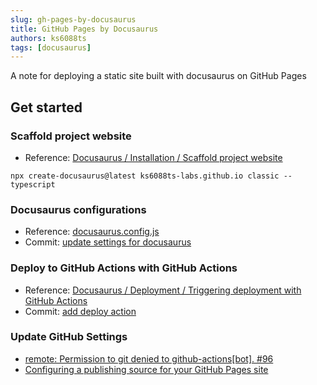 ```yaml
---
slug: gh-pages-by-docusaurus
title: GitHub Pages by Docusaurus
authors: ks6088ts
tags: [docusaurus]
---
```


A note for deploying a static site built with docusaurus on GitHub Pages

<!--truncate-->

## Get started

### Scaffold project website

- Reference: [Docusaurus / Installation / Scaffold project website](https://docusaurus.io/docs/installation#scaffold-project-website)

```shell
npx create-docusaurus@latest ks6088ts-labs.github.io classic --typescript
```

### Docusaurus configurations

- Reference: [docusaurus.config.js](https://docusaurus.io/docs/api/docusaurus-config)
- Commit: [update settings for docusaurus](https://github.com/ks6088ts/ks6088ts.github.io/commit/c02e76e5f68febeeb6c4cd2df02a0473f762e9fb)

### Deploy to GitHub Actions with GitHub Actions

- Reference: [Docusaurus / Deployment / Triggering deployment with GitHub Actions](https://docusaurus.io/docs/deployment#triggering-deployment-with-github-actions)
- Commit: [add deploy action](https://github.com/ks6088ts/ks6088ts.github.io/commit/f27953ff6b308eb61986d7941f779f0a24fc57ef)

### Update GitHub Settings

- [remote: Permission to git denied to github-actions[bot]. #96](https://github.com/ad-m/github-push-action/issues/96#issuecomment-889984928)
- [Configuring a publishing source for your GitHub Pages site](https://docs.github.com/en/pages/getting-started-with-github-pages/configuring-a-publishing-source-for-your-github-pages-site)
